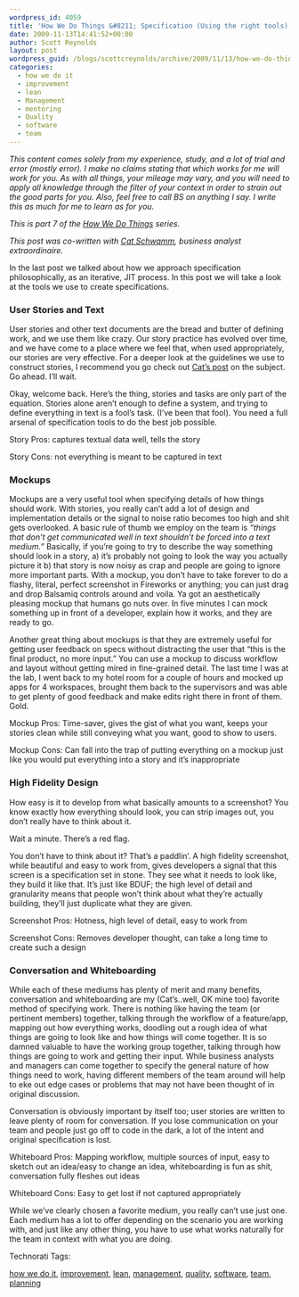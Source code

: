 ```yaml
---
wordpress_id: 4059
title: 'How We Do Things &#8211; Specification (Using the right tools)'
date: 2009-11-13T14:41:52+00:00
author: Scott Reynolds
layout: post
wordpress_guid: /blogs/scottcreynolds/archive/2009/11/13/how-we-do-things-specification-using-the-right-tools.aspx
categories:
  - how we do it
  - improvement
  - lean
  - Management
  - mentoring
  - Quality
  - software
  - team
---
```

_This content comes solely from my experience, study, and a lot of trial and error (mostly error). I make no claims stating that which works for me will work for you. As with all things, your mileage may vary, and you will need to apply all knowledge through the filter of your context in order to strain out the good parts for you. Also, feel free to call BS on anything I say. I write this as much for me to learn as for you._

_This is part 7 of the [How We Do Things](http://www.lostechies.com/blogs/scottcreynolds/archive/2009/10/04/how-we-do-things-preamble-and-contents.aspx) series._

_This post was co-written with [Cat Schwamm](http://www.catschwamm.com), business analyst extraordinaire._

In the last post we talked about how we approach specification philosophically, as an iterative, JIT process. In this post we will take a look at the tools we use to create specifications.

### User Stories and Text

User stories and other text documents are the bread and butter of defining work, and we use them like crazy. Our story practice has evolved over time, and we have come to a place where we feel that, when used appropriately, our stories are very effective. For a deeper look at the guidelines we use to construct stories, I recommend you go check out [Cat’s post](http://catschwamm.com/2009/08/09/constructing-effective-user-stories-or-my-user-stories-bring-all-the-boys-to-the-yard/) on the subject. Go ahead. I’ll wait.

Okay, welcome back. Here’s the thing, stories and tasks are only part of the equation. Stories alone aren’t enough to define a system, and trying to define everything in text is a fool’s task. (I’ve been that fool). You need a full arsenal of specification tools to do the best job possible.

Story Pros: captures textual data well, tells the story

Story Cons: not everything is meant to be captured in text

### Mockups

Mockups are a very useful tool when specifying details of how things should work. With stories, you really can&#8217;t add a lot of design and implementation details or the signal to noise ratio becomes too high and shit gets overlooked. A basic rule of thumb we employ on the team is _&#8220;things that don&#8217;t get communicated well in text shouldn&#8217;t be forced into a text medium.&#8221;_ Basically, if you&#8217;re going to try to describe the way something should look in a story, a) it&#8217;s probably not going to look the way you actually picture it b) that story is now noisy as crap and people are going to ignore more important parts. With a mockup, you don&#8217;t have to take forever to do a flashy, literal, perfect screenshot in Fireworks or anything; you can just drag and drop Balsamiq controls around and voila. Ya got an aesthetically pleasing mockup that humans go nuts over. In five minutes I can mock something up in front of a developer, explain how it works, and they are ready to go.

Another great thing about mockups is that they are extremely useful for getting user feedback on specs without distracting the user that &#8220;this is the final product, no more input.&#8221; You can use a mockup to discuss workflow and layout without getting mired in fine-grained detail. The last time I was at the lab, I went back to my hotel room for a couple of hours and mocked up apps for 4 workspaces, brought them back to the supervisors and was able to get plenty of good feedback and make edits right there in front of them. Gold.

Mockup Pros: Time-saver, gives the gist of what you want, keeps your stories clean while still conveying what you want, good to show to users.

Mockup Cons: Can fall into the trap of putting everything on a mockup just like you would put everything into a story and it&#8217;s inappropriate

### High Fidelity Design

How easy is it to develop from what basically amounts to a screenshot? You know exactly how everything should look, you can strip images out, you don&#8217;t really have to think about it.

Wait a minute. There&#8217;s a red flag.

You don&#8217;t have to think about it? That&#8217;s a paddlin&#8217;. A high fidelity screenshot, while beautiful and easy to work from, gives developers a signal that this screen is a specification set in stone. They see what it needs to look like, they build it like that. It&#8217;s just like BDUF; the high level of detail and granularity means that people won&#8217;t think about what they&#8217;re actually building, they&#8217;ll just duplicate what they are given.

Screenshot Pros: Hotness, high level of detail, easy to work from

Screenshot Cons: Removes developer thought, can take a long time to create such a design 

### Conversation and Whiteboarding

While each of these mediums has plenty of merit and many benefits, conversation and whiteboarding are my (Cat&#8217;s..well, OK mine too) favorite method of specifying work. There is nothing like having the team (or pertinent members) together, talking through the workflow of a feature/app, mapping out how everything works, doodling out a rough idea of what things are going to look like and how things will come together. It is so damned valuable to have the working group together, talking through how things are going to work and getting their input. While business analysts and managers can come together to specify the general nature of how things need to work, having different members of the team around will help to eke out edge cases or problems that may not have been thought of in original discussion.

Conversation is obviously important by itself too; user stories are written to leave plenty of room for conversation. If you lose communication on your team and people just go off to code in the dark, a lot of the intent and original specification is lost.

Whiteboard Pros: Mapping workflow, multiple sources of input, easy to sketch out an idea/easy to change an idea, whiteboarding is fun as shit, conversation fully fleshes out ideas

Whiteboard Cons: Easy to get lost if not captured appropriately

While we’ve clearly chosen a favorite medium, you really can’t use just one. Each medium has a lot to offer depending on the scenario you are working with, and just like any other thing, you have to use what works naturally for the team in context with what you are doing.

<!-- Technorati Tags Start -->

Technorati Tags:
  
<a href="http://technorati.com/tag/how                   4e                  12o                   6t" rel="tag">how we do it</a>, <a href="http://technorati.com/tag/improvement" rel="tag">improvement</a>, <a href="http://technorati.com/tag/lean" rel="tag">lean</a>, <a href="http://technorati.com/tag/management" rel="tag">management</a>, <a href="http://technorati.com/tag/quality" rel="tag">quality</a>, <a href="http://technorati.com/tag/software" rel="tag">software</a>, <a href="http://technorati.com/tag/team" rel="tag">team</a>, <a href="http://technorati.com/tag/planning" rel="tag">planning</a> 

<!-- Technorati Tags End -->